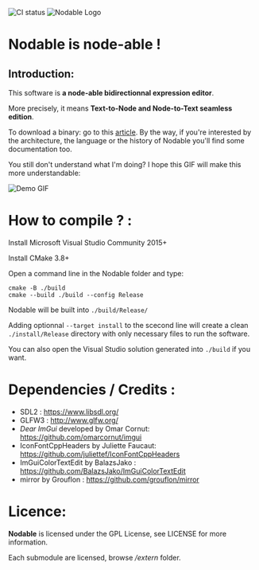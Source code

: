 ![CI status](https://github.com/berdal84/nodable/workflows/windows%20build/badge.svg)
![Nodable Logo](https://www.dalle-cort.fr/wp-content/uploads/2019/07/2019_08_04_Nodable_Logo_V2.jpg)

Nodable is node-able !
======================

Introduction:
-------------

This software is **a node-able bidirectionnal expression editor**.

More precisely, it means **Text-to-Node and Node-to-Text seamless edition**.

To download a binary: go to this [article](https://www.dalle-cort.fr/nodable-node-oriented-programming/). By the way, if you're interested by the architecture, the language or the history of Nodable you'll find some documentation too.

You still don't understand what I'm doing? I hope this GIF will make this more understandable:

![Demo GIF](https://www.dalle-cort.fr/wp-content/uploads/2018/01/2019_06_06_Nodable_0.4.1wip_Berenger_Dalle-Cort.gif)


How to compile ? :
==================

Install Microsoft Visual Studio Community 2015+

Install CMake 3.8+

Open a command line in the Nodable folder and type:

```
cmake -B ./build
cmake --build ./build --config Release
```
Nodable will be built into `./build/Release/`

Adding optionnal `--target install` to the scecond line will create a clean `./install/Release` directory with only necessary files to run the software.

You can also open the Visual Studio solution generated into `./build` if you want.

Dependencies / Credits :
==============

- SDL2 : https://www.libsdl.org/
- GLFW3 : http://www.glfw.org/
- *Dear ImGui* developed by Omar Cornut: https://github.com/omarcornut/imgui
- IconFontCppHeaders by Juliette Faucaut: https://github.com/juliettef/IconFontCppHeaders
- ImGuiColorTextEdit by BalazsJako : https://github.com/BalazsJako/ImGuiColorTextEdit
- mirror by Grouflon : https://github.com/grouflon/mirror

Licence:
=========
**Nodable** is licensed under the GPL License, see LICENSE for more information.

Each submodule are licensed, browse */extern* folder.
